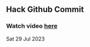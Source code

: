 
 ## Hack Github Commit 
 ### Watch video <a href="https://www.youtube.com">here</a> 
 Sat 29 Jul 2023 

